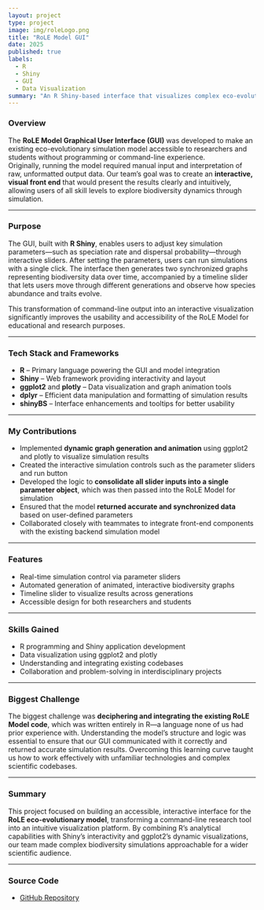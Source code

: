 ```yaml
---
layout: project
type: project
image: img/roleLogo.png
title: "RoLE Model GUI"
date: 2025
published: true
labels:
  - R
  - Shiny
  - GUI
  - Data Visualization
summary: "An R Shiny-based interface that visualizes complex eco-evolutionary simulations from the RoLE Model"
---
```


### Overview
The **RoLE Model Graphical User Interface (GUI)** was developed to make an existing eco-evolutionary simulation model accessible to researchers and students without programming or command-line experience.  
Originally, running the model required manual input and interpretation of raw, unformatted output data. Our team’s goal was to create an **interactive, visual front end** that would present the results clearly and intuitively, allowing users of all skill levels to explore biodiversity dynamics through simulation.

---

### Purpose
The GUI, built with **R Shiny**, enables users to adjust key simulation parameters—such as speciation rate and dispersal probability—through interactive sliders. After setting the parameters, users can run simulations with a single click. The interface then generates two synchronized graphs representing biodiversity data over time, accompanied by a timeline slider that lets users move through different generations and observe how species abundance and traits evolve.

This transformation of command-line output into an interactive visualization significantly improves the usability and accessibility of the RoLE Model for educational and research purposes.

---

### Tech Stack and Frameworks
- **R** – Primary language powering the GUI and model integration  
- **Shiny** – Web framework providing interactivity and layout  
- **ggplot2** and **plotly** – Data visualization and graph animation tools  
- **dplyr** – Efficient data manipulation and formatting of simulation results  
- **shinyBS** – Interface enhancements and tooltips for better usability  

---

### My Contributions
- Implemented **dynamic graph generation and animation** using ggplot2 and plotly to visualize simulation results
- Created the interactive simulation controls such as the parameter sliders and run button
- Developed the logic to **consolidate all slider inputs into a single parameter object**, which was then passed into the RoLE Model for simulation  
- Ensured that the model **returned accurate and synchronized data** based on user-defined parameters  
- Collaborated closely with teammates to integrate front-end components with the existing backend simulation model  

---

### Features
- Real-time simulation control via parameter sliders  
- Automated generation of animated, interactive biodiversity graphs  
- Timeline slider to visualize results across generations  
- Accessible design for both researchers and students  

---

### Skills Gained
- R programming and Shiny application development  
- Data visualization using ggplot2 and plotly  
- Understanding and integrating existing codebases  
- Collaboration and problem-solving in interdisciplinary projects  

---

### Biggest Challenge
The biggest challenge was **deciphering and integrating the existing RoLE Model code**, which was written entirely in R—a language none of us had prior experience with. Understanding the model’s structure and logic was essential to ensure that our GUI communicated with it correctly and returned accurate simulation results. Overcoming this learning curve taught us how to work effectively with unfamiliar technologies and complex scientific codebases.

---

### Summary
This project focused on building an accessible, interactive interface for the **RoLE eco-evolutionary model**, transforming a command-line research tool into an intuitive visualization platform. By combining R’s analytical capabilities with Shiny’s interactivity and ggplot2’s dynamic visualizations, our team made complex biodiversity simulations approachable for a wider scientific audience.

---

### Source Code
- [GitHub Repository](https://github.com/role-model/roleShiny/tree/dev-prayag-das)
